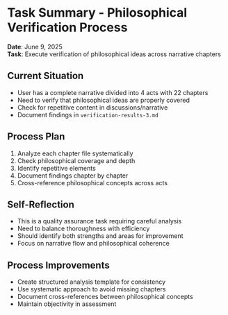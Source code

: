 # Task Summary - Philosophical Verification Process

**Date**: June 9, 2025  
**Task**: Execute verification of philosophical ideas across narrative chapters

## Current Situation
- User has a complete narrative divided into 4 acts with 22 chapters
- Need to verify that philosophical ideas are properly covered
- Check for repetitive content in discussions/narrative
- Document findings in `verification-results-3.md`

## Process Plan
1. Analyze each chapter file systematically
2. Check philosophical coverage and depth
3. Identify repetitive elements
4. Document findings chapter by chapter
5. Cross-reference philosophical concepts across acts

## Self-Reflection
- This is a quality assurance task requiring careful analysis
- Need to balance thoroughness with efficiency
- Should identify both strengths and areas for improvement
- Focus on narrative flow and philosophical coherence

## Process Improvements
- Create structured analysis template for consistency
- Use systematic approach to avoid missing chapters
- Document cross-references between philosophical concepts
- Maintain objectivity in assessment
